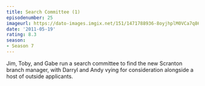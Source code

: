 ```yaml
---
title: Search Committee (1)
episodenumber: 25
imageurl: https://dato-images.imgix.net/151/1471788936-8oyjhplM0VCa7q86vhVbJM6pPYz.jpg?ixlib=rb-1.1.0&ch=DPR%2CWidth&auto=compress%2Cformat
date: '2011-05-19'
rating: 8.3
season:
- Season 7
---
```


Jim, Toby, and Gabe run a search committee to find the new Scranton branch manager, with Darryl and Andy vying for consideration alongside a host of outside applicants.